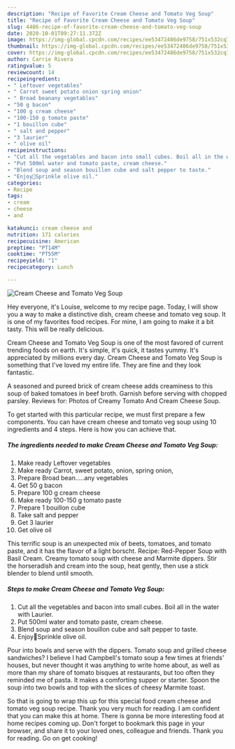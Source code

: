 ```yaml
---
description: "Recipe of Favorite Cream Cheese and Tomato Veg Soup"
title: "Recipe of Favorite Cream Cheese and Tomato Veg Soup"
slug: 4486-recipe-of-favorite-cream-cheese-and-tomato-veg-soup
date: 2020-10-01T09:27:11.372Z
image: https://img-global.cpcdn.com/recipes/ee53472486de9758/751x532cq70/cream-cheese-and-tomato-veg-soup-recipe-main-photo.jpg
thumbnail: https://img-global.cpcdn.com/recipes/ee53472486de9758/751x532cq70/cream-cheese-and-tomato-veg-soup-recipe-main-photo.jpg
cover: https://img-global.cpcdn.com/recipes/ee53472486de9758/751x532cq70/cream-cheese-and-tomato-veg-soup-recipe-main-photo.jpg
author: Carrie Rivera
ratingvalue: 5
reviewcount: 14
recipeingredient:
- " Leftover vegetables"
- " Carrot sweet potato onion spring onion"
- " Broad beanany vegetables"
- "50 g bacon"
- "100 g cream cheese"
- "100-150 g tomato paste"
- "1 bouillon cube"
- " salt and pepper"
- "3 laurier"
- " olive oil"
recipeinstructions:
- "Cut all the vegetables and bacon into small cubes. Boil all in the water with Laurier."
- "Put 500ml water and tomato paste, cream cheese."
- "Blend soup and season bouillon cube and salt pepper to taste."
- "Enjoy🌸Sprinkle olive oil."
categories:
- Recipe
tags:
- cream
- cheese
- and

katakunci: cream cheese and 
nutrition: 171 calories
recipecuisine: American
preptime: "PT14M"
cooktime: "PT55M"
recipeyield: "1"
recipecategory: Lunch

---
```



![Cream Cheese and Tomato Veg Soup](https://img-global.cpcdn.com/recipes/ee53472486de9758/751x532cq70/cream-cheese-and-tomato-veg-soup-recipe-main-photo.jpg)

Hey everyone, it's Louise, welcome to my recipe page. Today, I will show you a way to make a distinctive dish, cream cheese and tomato veg soup. It is one of my favorites food recipes. For mine, I am going to make it a bit tasty. This will be really delicious.

Cream Cheese and Tomato Veg Soup is one of the most favored of current trending foods on earth. It's simple, it's quick, it tastes yummy. It's appreciated by millions every day. Cream Cheese and Tomato Veg Soup is something that I've loved my entire life. They are fine and they look fantastic.

A seasoned and pureed brick of cream cheese adds creaminess to this soup of baked tomatoes in beef broth. Garnish before serving with chopped parsley. Reviews for: Photos of Creamy Tomato And Cream Cheese Soup.


To get started with this particular recipe, we must first prepare a few components. You can have cream cheese and tomato veg soup using 10 ingredients and 4 steps. Here is how you can achieve that.

<!--inarticleads1-->

##### The ingredients needed to make Cream Cheese and Tomato Veg Soup:

1. Make ready  Leftover vegetables
1. Make ready  Carrot, sweet potato, onion, spring onion,
1. Prepare  Broad bean.....any vegetables
1. Get 50 g bacon
1. Prepare 100 g cream cheese
1. Make ready 100-150 g tomato paste
1. Prepare 1 bouillon cube
1. Take  salt and pepper
1. Get 3 laurier
1. Get  olive oil


This terrific soup is an unexpected mix of beets, tomatoes, and tomato paste, and it has the flavor of a light borscht. Recipe: Red-Pepper Soup with Basil Cream. Creamy tomato soup with cheese and Marmite dippers. Stir the horseradish and cream into the soup, heat gently, then use a stick blender to blend until smooth. 

<!--inarticleads2-->

##### Steps to make Cream Cheese and Tomato Veg Soup:

1. Cut all the vegetables and bacon into small cubes. Boil all in the water with Laurier.
1. Put 500ml water and tomato paste, cream cheese.
1. Blend soup and season bouillon cube and salt pepper to taste.
1. Enjoy🌸Sprinkle olive oil.


Pour into bowls and serve with the dippers. Tomato soup and grilled cheese sandwiches? I believe I had Campbell&#39;s tomato soup a few times at friends&#39; houses, but never thought it was anything to write home about, as well as more than my share of tomato bisques at restaurants, but too often they reminded me of pasta. It makes a comforting supper or starter. Spoon the soup into two bowls and top with the slices of cheesy Marmite toast. 

So that is going to wrap this up for this special food cream cheese and tomato veg soup recipe. Thank you very much for reading. I am confident that you can make this at home. There is gonna be more interesting food at home recipes coming up. Don't forget to bookmark this page in your browser, and share it to your loved ones, colleague and friends. Thank you for reading. Go on get cooking!
